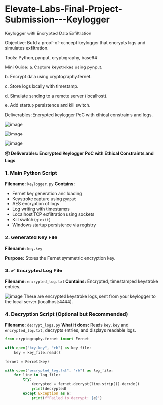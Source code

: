 # Elevate-Labs-Final-Project-Submission---Keylogger

Keylogger with Encrypted Data Exfiltration

Objective: Build a proof-of-concept keylogger that encrypts logs and simulates exfiltration.

Tools: Python, pynput, cryptography, base64

Mini Guide:
a. Capture keystrokes using pynput.

b. Encrypt data using cryptography.fernet.

c. Store logs locally with timestamp.

d. Simulate sending to a remote server (localhost).

e. Add startup persistence and kill switch.

Deliverables: Encrypted keylogger PoC with ethical constraints and logs.

![image](https://github.com/user-attachments/assets/9eddcf20-65db-4d5b-a457-fb6a1ee65073)

![image](https://github.com/user-attachments/assets/1787008b-f066-41a7-821b-d97105ae4197)

![image](https://github.com/user-attachments/assets/60fe28d4-6bbe-436a-baa3-fa645d883e95)


**📦 Deliverables: Encrypted Keylogger PoC with Ethical Constraints and Logs**

### 1. **Main Python Script**

**Filename:** `keylogger.py`
**Contains:**

* Fernet key generation and loading
* Keystroke capture using `pynput`
* AES encryption of logs
* Log writing with timestamps
* Localhost TCP exfiltration using sockets
* Kill switch (`q!exit`)
* Windows startup persistence via registry

### 2. **Generated Key File**

**Filename:** `key.key`

**Purpose:** Stores the Fernet symmetric encryption key.

### 3. ✅ **Encrypted Log File**

**Filename:** `encrypted_log.txt`
**Contains:**
Encrypted, timestamped keystroke entries.

![image](https://github.com/user-attachments/assets/62caff5a-ddcd-4717-8e44-b33aa052944d)
These are encrypted keystroke logs, sent from your keylogger to the local server (localhost:4444).


### 4. **Decryption Script (Optional but Recommended)**

**Filename:** `decrypt_logs.py`
**What it does:** Reads `key.key` and `encrypted_log.txt`, decrypts entries, and displays readable logs.

```python
from cryptography.fernet import Fernet

with open("key.key", "rb") as key_file:
    key = key_file.read()

fernet = Fernet(key)

with open("encrypted_log.txt", "rb") as log_file:
    for line in log_file:
        try:
            decrypted = fernet.decrypt(line.strip()).decode()
            print(decrypted)
        except Exception as e:
            print(f"Failed to decrypt: {e}")
```


